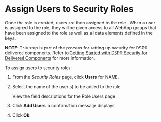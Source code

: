 # Assign Users to Security Roles

Once the role is created, users are then assigned to the role.  When a
user is assigned to the role, they will be given access to all WebApp
groups that have been assigned to the role as well as all data elements
defined in the keys.

<span style="font-weight: bold;">NOTE</span>: This step is part of the
process for setting up security for DSP® delivered components. Refer to
[Getting Started with DSP® Security for Delivered
Components](GettingStartedwDSPSecurityDlvrdComps.htm) for more
information.

To assign users to security roles:

1.  From the *Security Roles* page, click **Users** for NAME.

2.  Select the name of the user(s) to be added to the role.
    
    [View the field descriptions for the Role Users
    page](../Page_Desc/Role_Users.htm)

3.  Click **Add Users**; a confirmation message displays.

4.  Click **Ok**.
